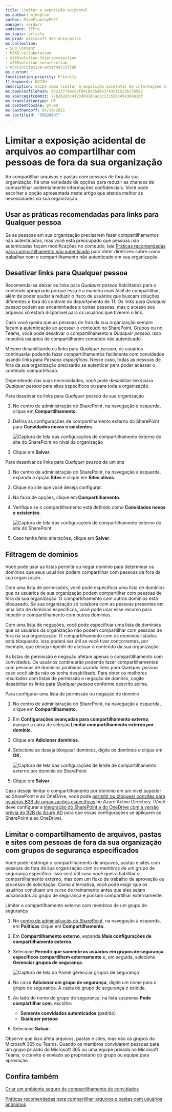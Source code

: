 ```yaml
---
title: Limitar a exposição acidental
ms.author: mikeplum
author: MikePlumleyMSFT
manager: serdars
audience: ITPro
ms.topic: article
ms.prod: microsoft-365-enterprise
ms.collection:
- SPO_Content
- M365-collaboration
- m365solution-3tiersprotection
- m365solution-securecollab
- m365initiative-externalcollab
ms.custom: ''
localization_priority: Priority
f1.keywords: NOCSH
description: Saiba como limitar a exposição acidental de informações ao compartilhar arquivos com pessoas de fora da sua organização.
ms.openlocfilehash: 952337790ce2f0418dd5ab637435f1523b27b562
ms.sourcegitcommit: 27b2b2e5c41934b918cac2c171556c45e36661bf
ms.translationtype: HT
ms.contentlocale: pt-BR
ms.lasthandoff: 03/19/2021
ms.locfileid: "50928407"
---
```

# <a name="limit-accidental-exposure-to-files-when-sharing-with-people-outside-your-organization"></a>Limitar a exposição acidental de arquivos ao compartilhar com pessoas de fora da sua organização

Ao compartilhar arquivos e pastas com pessoas de fora da sua organização, há uma variedade de opções para reduzir as chances de compartilhar acidentalmente informações confidenciais. Você pode escolher a opção apresentada neste artigo que atenda melhor às necessidades da sua organização.

## <a name="use-best-practices-for-anyone-links"></a>Usar as práticas recomendadas para links para Qualquer pessoa

Se as pessoas em sua organização precisarem fazer compartilhamentos não autenticados, mas você está preocupado que pessoas não autenticadas façam modificações no conteúdo, leia [Práticas recomendadas para compartilhamento não autenticado](best-practices-anonymous-sharing.md) para obter diretrizes sobre como trabalhar com o compartilhamento não autenticado em sua organização.

## <a name="turn-off-anyone-links"></a>Desativar links para Qualquer pessoa

Recomenda-se deixar os links para *Qualquer pessoa* habilitados para o conteúdo apropriado porque essa é a maneira mais fácil de compartilhar, além de poder ajudar a reduzir o risco de usuários que buscam soluções diferentes e fora do controle do departamento de TI. Os links para *Qualquer pessoa* podem ser encaminhados a outras pessoas, mas o acesso aos arquivos só estará disponível para os usuários que tiverem o link.

Caso você queira que as pessoas de fora da sua organização sempre façam a autenticação ao acessar o conteúdo no SharePoint, Grupos ou no Teams, você pode desativar o compartilhamento a *Qualquer pessoa*. Isso impedirá usuários de compartilharem conteúdo não autenticado.

Mesmo desabilitando os links para *Qualquer pessoa*, os usuários continuarão podendo fazer compartilhamentos facilmente com convidados usando links para *Pessoas específicas*. Nesse caso, todas as pessoas de fora da sua organização precisarão se autenticar para poder acessar o conteúdo compartilhado.

Dependendo das suas necessidades, você pode desabilitar links para *Qualquer pessoa* para sites específicos ou para toda a organização.

Para desativar os links para *Qualquer pessoa* da sua organização
1. No centro de administração do SharePoint, na navegação à esquerda, clique em **Compartilhamento**.
2. Defina as configurações de compartilhamento externo do SharePoint para **Convidados novos e existentes**.

   ![Captura de tela das configurações de compartilhamento externo do site do SharePoint no nível da organização](../media/sharepoint-organization-external-sharing-controls-new-users.png)

3. Clique em **Salvar**.

Para desativar os links para *Qualquer pessoa* de um site
1. No centro de administração do SharePoint, na navegação à esquerda, expanda a opção **Sites** e clique em **Sites ativos**.
2. Clique no site que você deseja configurar.
3. Na faixa de opções, clique em **Compartilhamento**.
4. Verifique se o compartilhamento está definido como **Convidados novos e existentes**.

   ![Captura de tela das configurações de compartilhamento externo do site do SharePoint](../media/sharepoint-site-external-sharing-settings.png)

5. Caso tenha feito alterações, clique em **Salvar**.

## <a name="domain-filtering"></a>Filtragem de domínios

Você pode usar as listas permitir ou negar domínio para determinar os domínios que seus usuários podem compartilhar com pessoas de fora da sua organização.

Com uma lista de permissões, você pode especificar uma lista de domínios que os usuários de sua organização podem compartilhar com pessoas de fora da sua organização. O compartilhamento com outros domínios está bloqueado. Se sua organização só colabora com as pessoas presentes em uma lista de domínios específicos, você pode usar esse recurso para impedir o compartilhamento com outros domínios.

Com uma lista de negações, você pode especificar uma lista de domínios que os usuários da organização não podem compartilhar com pessoas de fora da sua organização. O compartilhamento com os domínios listados está bloqueado. Isso poderá ser útil se você tiver concorrentes, por exemplo, que deseja impedir de acessar o conteúdo da sua organização.

As listas de permissão e negação afetam apenas o compartilhamento com convidados. Os usuários continuarão podendo fazer compartilhamentos com pessoas de domínios proibidos usando links para *Qualquer pessoa* caso você ainda não os tenha desabilitado. Para obter os melhores resultados com listas de permissão e negação de domínio, cogite desabilitar os links para *Qualquer pessoa* conforme descrito acima.

Para configurar uma lista de permissão ou negação de domínio
1. No centro de administração do SharePoint, na navegação à esquerda, clique em **Compartilhamento**.
2. Em **Configurações avançadas para compartilhamento externo**, marque a caixa de seleção **Limitar compartilhamento externo por domínio**.
3. Clique em **Adicionar domínios**.
4. Selecione se deseja bloquear domínios, digite os domínios e clique em **OK.**

   ![Captura de tela das configurações de limite de compartilhamento externo por domínio do SharePoint](../media/sharepoint-sharing-block-domain.png)

5. Clique em **Salvar**.

Caso deseje limitar o compartilhamento por domínio em um nível superior ao SharePoint e ao OneDrive, você pode [permitir ou bloquear convites para usuários B2B de organizações específicas](/azure/active-directory/b2b/allow-deny-list) no Azure Active Directory. (Você deve configurar a [integração do SharePoint e do OneDrive com a versão prévia do B2B do Azure AD](/sharepoint/sharepoint-azureb2b-integration-preview) para que essas configurações se apliquem ao SharePoint e ao OneDrive).

## <a name="limit-sharing-of-files-folders-and-sites-with-people-outside-your-organization-to-specified-security-groups"></a>Limitar o compartilhamento de arquivos, pastas e sites com pessoas de fora da sua organização com grupos de segurança especificados

Você pode restringir o compartilhamento de arquivos, pastas e sites com pessoas de fora da sua organização com os membros de um grupo de segurança específico. Isso será útil caso você queira habilitar o compartilhamento externo, mas com um fluxo de trabalho de aprovação ou processo de solicitação. Como alternativa, você pode exigir que os usuários concluam um curso de treinamento antes que eles sejam adicionados ao grupo de segurança e possam compartilhar externamente.

Limitar o compartilhamento externo com membros de um grupo de segurança
1. No [centro de administração do SharePoint](https://admin.microsoft.com/sharepoint), na navegação à esquerda, em **Políticas** clique em **Compartilhamento**.
2. Em **Compartilhamento externo**, expanda **Mais configurações de compartilhamento externo**.

3. Selecione **Permitir que somente os usuários em grupos de segurança específicos compartilhem externamente** e, em seguida, selecione **Gerenciar grupos de segurança**.

    ![Captura de tela do Painel gerenciar grupos de segurança](/sharepoint/sharepointonline/media/manage-security-groups.png)

4. Na caixa **Adicionar um grupo de segurança**, digite um nome para o grupo de segurança. A caixa de grupo de segurança é exibida.

5. Ao lado do nome do grupo de segurança, na lista suspensa **Pode compartilhar com**, escolha:

    - **Somente convidados autenticados** (padrão)
    - **Qualquer pessoa**

6. Selecione **Salvar**.

Observe que isso afeta arquivos, pastas e sites, mas não os grupos do Microsoft 365 ou Teams. Quando os membros convidarem pessoas para um grupo privado do Microsoft 365 ou uma equipe privada no Microsoft Teams, o convite é enviado ao proprietário do grupo ou equipe para aprovação.

## <a name="see-also"></a>Confira também

[Criar um ambiente seguro de compartilhamento de convidados](create-secure-guest-sharing-environment.md)

[Práticas recomendadas para compartilhar arquivos e pastas com usuários anônimos](best-practices-anonymous-sharing.md)